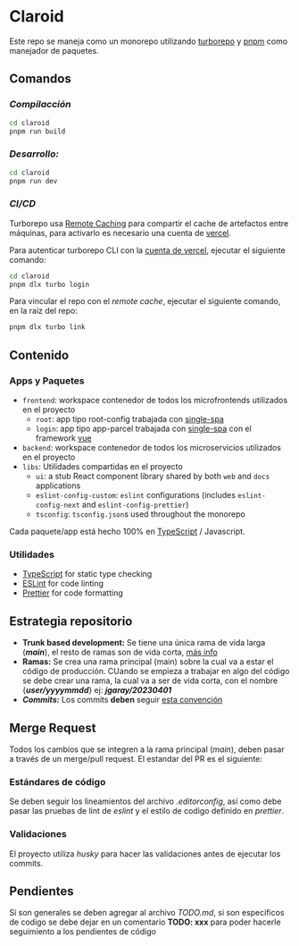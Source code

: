 # Claroid

Este repo se maneja como un monorepo utilizando [turborepo](https://turbo.build/repo/docs) y [pnpm](https://pnpm.io) como manejador de paquetes.

## Comandos

### *Compilacción*

``` bash
cd claroid
pnpm run build
```

### *Desarrollo:*

``` bash
cd claroid
pnpm run dev
```

### *CI/CD*

Turborepo usa [Remote Caching](https://turbo.build/repo/docs/core-concepts/remote-caching) para compartir el cache de artefactos entre máquinas, para activarlo es necesario una cuenta de [vercel](https://vercel.com/).

Para autenticar turborepo CLI con la [cuenta de vercel](https://vercel.com/docs/concepts/personal-accounts/overview), ejecutar el siguiente comando:

``` bash
cd claroid
pnpm dlx turbo login
```

Para vincular el repo con el *remote cache*, ejecutar el siguiente comando, en la raiz del repo:

``` bash
pnpm dlx turbo link
```

## Contenido

### Apps y Paquetes

- `frontend`: workspace contenedor de todos los microfrontends utilizados en el proyecto
  - `root`: app tipo root-config trabajada con [single-spa](https://single-spa.js.org/)
  - `login`: app tipo app-parcel trabajada con [single-spa](https://single-spa.js.org/) con el framework [vue](https://vuejs.org/)
- `backend`: workspace contenedor de todos los microservicios utilizados en el proyecto
- `libs`: Utilidades compartidas en el proyecto
  - `ui`: a stub React component library shared by both `web` and `docs` applications
  - `eslint-config-custom`: `eslint` configurations (includes `eslint-config-next` and `eslint-config-prettier`)
  - `tsconfig`: `tsconfig.json`s used throughout the monorepo

Cada paquete/app está hecho 100% en [TypeScript](https://www.typescriptlang.org/) / Javascript.

### Utilidades

- [TypeScript](https://www.typescriptlang.org/) for static type checking
- [ESLint](https://eslint.org/) for code linting
- [Prettier](https://prettier.io) for code formatting

## Estrategia repositorio

- **Trunk based development:** Se tiene una única rama de vida larga (***main***), el resto de ramas son de vida corta, [más info](https://trunkbaseddevelopment.com/)
- **Ramas:** Se crea una rama principal (main) sobre la cual va a estar el código de producción. CUando se empieza a trabajar en algo del código se debe crear una rama, la cual va a ser de vida corta, con el nombre {***user/yyyymmdd***} ej: ***jgaray/20230401***
- ***Commits:*** Los commits **deben** seguir [esta convención](https://www.conventionalcommits.org/en/v1.0.0/)

## Merge Request

Todos los cambios que se integren a la rama principal (*main*), deben pasar a través de un merge/pull request. El estandar del PR es el siguiente:

### Estándares de código

Se deben seguir los lineamientos del archivo *.editorconfig*, así como debe pasar las pruebas de lint de *eslint* y el estilo de codigo definido en *prettier*.

### Validaciones

El proyecto utiliza *husky* para hacer las validaciones antes de ejecutar los commits.

## Pendientes

Si son generales se deben agregar al archivo *TODO.md*, si son especificos de codigo se debe dejar en un comentario **TODO: xxx** para poder hacerle seguimiento a los pendientes de código

